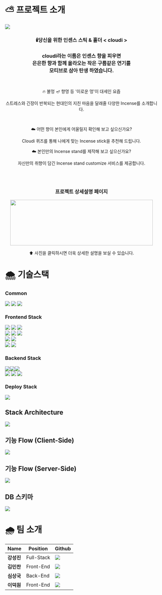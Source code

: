 # ⛅ 프로젝트 소개
<img src="https://user-images.githubusercontent.com/83770790/136695098-ec0cd4c4-732b-4175-89e9-63f2faea24c0.gif" />

<div align="center">

### 🕯️당신을 위한 인센스 스틱 & 홀더 < cloudi >

### cloudi라는 이름은 인센스 향을 피우면 <br />은은한 향과 함께 올라오는 작은 구름같은 연기를<br /> 모티브로 삼아 탄생 하였습니다.

<br />

🔥 불멍 🪔 향멍 등 '이로운 멍'이 대세인 요즘

스트레스와 긴장이 반복되는 현대인의 지친 마음을 달래줄 다양한 Incense를 소개합니다.

<br />

☁️  어떤 향이 본인에게 어울릴지 확인해 보고 싶으신가요?

Cloudi 퀴즈를 통해 나에게 맞는 Incense stick을 추천해 드립니다.

☁️  본인만의 Incense stand를 제작해 보고 싶으신가요?

자신만의 취향이 담긴 Incense stand customize 서비스를 제공합니다.

<br />
<br />

### 프로젝트 상세설명 페이지
[<img src="https://user-images.githubusercontent.com/83770790/136688261-14e2659c-28be-4795-9a67-d4f2b0170db0.jpg" width="470" height="150"/>](https://www.notion.so/1-Team-Challengers-cloudi-b54a437059824f9fbec3c219b3e14206)

 ⬆ 사진을 클릭하시면 더욱 상세한 설명을 보실 수 있습니다.
 
 </div>

# 🌨 기술스택

### Common
<img src="https://img.shields.io/badge/node.js-228B22?style=for-the-badge&logo=node.js&logoColor=white">  <img src="https://img.shields.io/badge/ESLint-4B32C3?style=for-the-badge&logo=ESLint&logoColor=white">  <img src="https://img.shields.io/badge/Axios-black?style=for-the-badge&logo=&logoColor=white">

### Frontend Stack
<img src="https://img.shields.io/badge/javascript-F7DF1E?style=for-the-badge&logo=javascript&logoColor=black"> <img src="https://img.shields.io/badge/css-1572B6?style=for-the-badge&logo=css3&logoColor=white"> <img src="https://img.shields.io/badge/html-E34F26?style=for-the-badge&logo=html5&logoColor=white">
<br />
<img src="https://img.shields.io/badge/react-61DAFB?style=for-the-badge&logo=react&logoColor=black">
<img src="https://img.shields.io/badge/react%20router-CA4245?style=for-the-badge&logo=reactrouter&logoColor=white">
<img src="https://img.shields.io/badge/react%20hooks-6d6b54?style=for-the-badge&logo=&logoColor=white">
<br />
<img src="https://img.shields.io/badge/redux%20toolkit-4169E1?style=for-the-badge&logo=redux&logoColor=white">
<img src="https://img.shields.io/badge/redux%20persist-999999?style=for-the-badge&logo=redux&logoColor=white">
<br />
<img src="https://img.shields.io/badge/styled%20components-DB7093?style=for-the-badge&logo=styledcomponents&logoColor=white">
<img src="https://img.shields.io/badge/gsap-green?style=for-the-badge&logo=&logoColor=white">

### Backend Stack
<img src="https://img.shields.io/badge/JWT-8A2BE2?style=for-the-badge&logo=json%20web%20tokens&logoColor=white"><img src="https://img.shields.io/badge/Bcrypt-08304f?style=for-the-badge&logo=&logoColor=white"><img src="https://img.shields.io/badge/Ouath2.0-191818?style=for-the-badge&logo=&logoColor=white">
<br />
<img src="https://img.shields.io/badge/sequelize%20ORM-52B0E7?style=for-the-badge&logo=Sequelize&logoColor=white">
<img src="https://img.shields.io/badge/mysql-4479A1?style=for-the-badge&logo=mysql&logoColor=white">
<img src="https://img.shields.io/badge/express-006400?style=for-the-badge&logo=express&logoColor=white">

### Deploy Stack
<img src="https://img.shields.io/badge/AWS-232F3E?style=for-the-badge&logo=amazon%20AWS&logoColor=white">

## Stack Architecture

<img src="https://user-images.githubusercontent.com/83770790/136697627-696391ff-b2ad-46da-8fa2-98a231d0986f.png" />

## 기능 Flow (Client-Side)

<img src="https://user-images.githubusercontent.com/83770790/136695599-97a99a90-de66-41ae-844a-74f940018e3f.png" />

## 기능 Flow (Server-Side)

<img src="https://user-images.githubusercontent.com/83770790/136696153-d3e6070b-4d2e-45d7-bfd1-b2543d71377c.png" />

## DB 스키마

<img src="https://user-images.githubusercontent.com/83770790/136695629-84157b9a-9984-48b5-9e5b-b50fe5805f68.png" />

# 🌧 팀 소개

|Name|Position|Github|
|--|--|--|
|**강성진**|Full-Stack|[<img src="https://img.shields.io/badge/github-spirited--hunger-teal?style=for-the-badge&logo=github" />](https://github.com/spirited-hunger)
|**김민찬**|Front-End|[<img src="https://img.shields.io/badge/github-KimMinchan95-yellow?style=for-the-badge&logo=github" />](https://github.com/KimMinchan95)|
|**심상국**|Back-End|[<img src="https://img.shields.io/badge/github-dankhan102-purple?style=for-the-badge&logo=github" />](https://github.com/dankhan102)|
|**이덕원**|Front-End|[<img src="https://img.shields.io/badge/github-Lee--Duckwon-red?style=for-the-badge&logo=github" />](https://github.com/Lee-Duckwon)|
